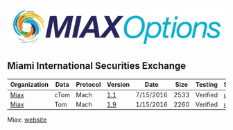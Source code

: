 ![Miax](https://github.com/Open-Markets-Initiative/Directory/blob/master/Logos/Miax.png)


## Miami International Securities Exchange

|Organization | Data | Protocol | Version | Date | Size | Testing | Specification|
|--- | --- | --- | --- | --- | --- | --- | ---|
|[Miax](https://github.com/Open-Markets-Initiative/wireshark-lua/tree/master/Miax "Miami International Securities Exchange Dissectors") | cTom | Mach | [1.1](https://github.com/Open-Markets-Initiative/wireshark-lua/blob/master/Miax/Miax.cTom.Mach.v1.1.Script.Dissector.lua "Miami International Securities Exchange 1.1 Script Dissector") | 7/15/2016 | 2533 | Verified | [url](https://www.miaxoptions.com/interface-specifications "Protocol specification") - [pdf](https://github.com/Open-Markets-Initiative/Directory/blob/master/Specifications/Miax/Miax.cTom.Mach.v1.1.pdf "Specification manual")|
|[Miax](https://github.com/Open-Markets-Initiative/wireshark-lua/tree/master/Miax "Miami International Securities Exchange Dissectors") | Tom | Mach | [1.9](https://github.com/Open-Markets-Initiative/wireshark-lua/blob/master/Miax/Miax.Tom.Mach.v1.9.Script.Dissector.lua "Miami International Securities Exchange 1.9 Script Dissector") | 1/15/2016 | 2260 | Verified | [url](https://www.miaxoptions.com/interface-specifications "Protocol specification") - [pdf](https://github.com/Open-Markets-Initiative/Directory/blob/master/Specifications/Miax/Miax.Tom.Mach.v1.9.pdf "Specification manual")|


Miax: [website](https://www.miaxoptions.com/ "Go to Miami International Securities Exchange")

